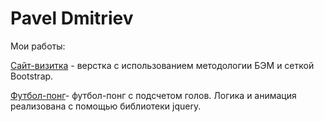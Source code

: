 # Pavel Dmitriev
Мои работы:

[Сайт-визитка](https://pavel-dmitriev.github.io/pd-website/) - верстка с использованием методологии БЭМ и сеткой Bootstrap.

[Футбол-понг](https://pavel-dmitriev.github.io/football-pong/)- футбол-понг c подсчетом голов. Логика и анимация реализована с помощью библиотеки jquery.

